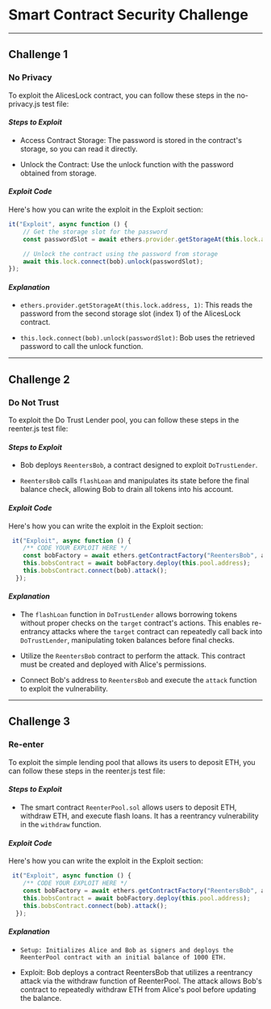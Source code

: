 # Smart Contract Security Challenge
---
## Challenge 1

### No Privacy

To exploit the AlicesLock contract, you can follow these steps in the no-privacy.js test file:

#### *Steps to Exploit*

- Access Contract Storage: The password is stored in the contract's storage, so you can read it directly.

- Unlock the Contract: Use the unlock function with the password obtained from storage.

#### *Exploit Code*
Here's how you can write the exploit in the Exploit section:

```javascript
it("Exploit", async function () {
    // Get the storage slot for the password
    const passwordSlot = await ethers.provider.getStorageAt(this.lock.address, 1);

    // Unlock the contract using the password from storage
    await this.lock.connect(bob).unlock(passwordSlot);
});
```

#### *Explanation*
- `ethers.provider.getStorageAt(this.lock.address, 1)`: This reads the password from the second storage slot (index 1) of the AlicesLock contract.

- `this.lock.connect(bob).unlock(passwordSlot)`: Bob uses the retrieved password to call the unlock function.

---

## Challenge 2

### Do Not Trust

To exploit the  Do Trust Lender pool, you can follow these steps in the reenter.js test file:

#### *Steps to Exploit*

- Bob deploys `ReentersBob`, a contract designed to exploit `DoTrustLender`.

- `ReentersBob` calls `flashLoan` and manipulates its state before the final balance check, allowing Bob to drain all tokens into his account.

#### *Exploit Code*
Here's how you can write the exploit in the Exploit section:

```javascript
 it("Exploit", async function () {
    /** CODE YOUR EXPLOIT HERE */
    const bobFactory = await ethers.getContractFactory("ReentersBob", alice);
    this.bobsContract = await bobFactory.deploy(this.pool.address);
    this.bobsContract.connect(bob).attack();
  });
```

#### *Explanation*
- The `flashLoan` function in `DoTrustLender` allows borrowing tokens without proper checks on the `target` contract's actions. This enables re-entrancy attacks where the `target` contract can repeatedly call back into `DoTrustLender`, manipulating token balances before final checks.

- Utilize the `ReentersBob` contract to perform the attack. This contract must be created and deployed with Alice's permissions.

- Connect Bob's address to `ReentersBob` and execute the `attack` function to exploit the vulnerability.

---

## Challenge 3

### Re-enter

To exploit the  simple lending pool that allows its users to deposit ETH, you can follow these steps in the reenter.js test file:

#### *Steps to Exploit*

- The smart contract `ReenterPool.sol` allows users to deposit ETH, withdraw ETH, and execute flash loans. It has a reentrancy vulnerability in the `withdraw` function.

#### *Exploit Code*
Here's how you can write the exploit in the Exploit section:

```javascript
 it("Exploit", async function () {
    /** CODE YOUR EXPLOIT HERE */
    const bobFactory = await ethers.getContractFactory("ReentersBob", alice);
    this.bobsContract = await bobFactory.deploy(this.pool.address);
    this.bobsContract.connect(bob).attack();
  });
```

#### *Explanation*
-     Setup: Initializes Alice and Bob as signers and deploys the ReenterPool contract with an initial balance of 1000 ETH.
- Exploit: Bob deploys a contract ReentersBob that utilizes a reentrancy attack via the withdraw function of ReenterPool. The attack allows Bob's contract to repeatedly withdraw ETH from Alice's pool before updating the balance.

